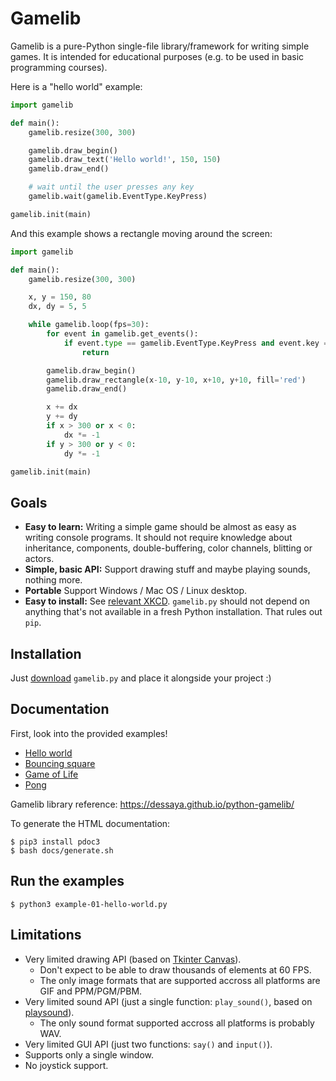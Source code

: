 # Gamelib

Gamelib is a pure-Python single-file library/framework for writing simple games. It is
intended for educational purposes (e.g. to be used in basic programming courses).

Here is a "hello world" example:

```python
import gamelib

def main():
    gamelib.resize(300, 300)

    gamelib.draw_begin()
    gamelib.draw_text('Hello world!', 150, 150)
    gamelib.draw_end()

    # wait until the user presses any key
    gamelib.wait(gamelib.EventType.KeyPress)

gamelib.init(main)
```

And this example shows a rectangle moving around the screen:

```python
import gamelib

def main():
    gamelib.resize(300, 300)

    x, y = 150, 80
    dx, dy = 5, 5

    while gamelib.loop(fps=30):
        for event in gamelib.get_events():
            if event.type == gamelib.EventType.KeyPress and event.key == 'q':
                return

        gamelib.draw_begin()
        gamelib.draw_rectangle(x-10, y-10, x+10, y+10, fill='red')
        gamelib.draw_end()

        x += dx
        y += dy
        if x > 300 or x < 0:
            dx *= -1
        if y > 300 or y < 0:
            dy *= -1

gamelib.init(main)
```

## Goals

* **Easy to learn:** Writing a simple game should be almost as easy as writing console
  programs. It should not require knowledge about inheritance, components, double-buffering,
  color channels, blitting or actors.
* **Simple, basic API:** Support drawing stuff and maybe playing sounds, nothing more.
* **Portable** Support Windows / Mac OS / Linux desktop.
* **Easy to install:** See [relevant XKCD](https://xkcd.com/1987/). `gamelib.py` should
  not depend on anything that's not available in a fresh Python installation.
  That rules out `pip`.

## Installation

Just [download](https://raw.githubusercontent.com/dessaya/python-gamelib/master/gamelib.py)
`gamelib.py` and place it alongside your project :)

## Documentation

First, look into the provided examples!

* [Hello world](https://raw.githubusercontent.com/dessaya/python-gamelib/master/example-01-hello-world.py)
* [Bouncing square](https://raw.githubusercontent.com/dessaya/python-gamelib/master/example-02-bounce.py)
* [Game of Life](https://raw.githubusercontent.com/dessaya/python-gamelib/master/example-03-life.py)
* [Pong](https://raw.githubusercontent.com/dessaya/python-gamelib/master/example-04-pong.py)

Gamelib library reference: https://dessaya.github.io/python-gamelib/

To generate the HTML documentation:

```
$ pip3 install pdoc3
$ bash docs/generate.sh
```

## Run the examples

```
$ python3 example-01-hello-world.py
```

## Limitations

* Very limited drawing API (based on [Tkinter Canvas](https://effbot.org/tkinterbook/canvas.htm)).
    * Don't expect to be able to draw thousands of elements at 60 FPS.
    * The only image formats that are supported accross all platforms are GIF and PPM/PGM/PBM.
* Very limited sound API (just a single function: `play_sound()`, based on
  [playsound](https://github.com/TaylorSMarks/playsound)).
    * The only sound format supported accross all platforms is probably WAV.
* Very limited GUI API (just two functions: `say()` and `input()`).
* Supports only a single window.
* No joystick support.
